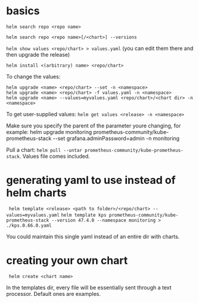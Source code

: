 # basics
`helm search repo <repo name>`

`helm search repo <repo name>[/<chart>] --versions`

`helm show values <repo/chart> > values.yaml` (you can edit them there and then upgrade the release)

`helm install <(arbitrary) name> <repo/chart>`

To change the values:
```
helm upgrade <name> <repo/chart> --set -n <namespace>
helm upgrade <name> <repo/chart> -f values.yaml -n <namespace>
helm upgrade <name> --values=myvalues.yaml <repo/chart>/<chart dir> -n <namespace>
```
To get user-supplied values:
`helm get values <release> -n <namespace>`

Make sure you specify the parent of the parameter youre changing, for example:
    helm upgrade monitoring prometheus-community/kube-prometheus-stack --set grafana.adminPassword=admin -n monitoring

Pull a chart:  `helm pull --untar prometheus-community/kube-prometheus-stack`. Values file comes included.

# generating yaml to use instead of helm charts

` helm template <release> <path to folder>/<repo/chart> --values=myvalues.yaml`
` helm template kps prometheus-community/kube-prometheus-stack --version 47.4.0 --namespace monitoring > ./kps.0.66.0.yaml `

You could maintain this single yaml instead of an entire dir with charts.

# creating your own chart

` helm create <chart name>`

In the templates dir, every file will be essentially sent through a text processor. Default ones are examples.